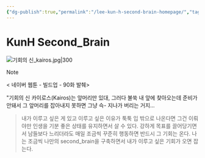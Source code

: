 ```yaml
---
{"dg-publish":true,"permalink":"/lee-kun-h-second-brain-homepage/","tags":["gardenEntry"],"noteIcon":""}
---
```


# KunH Second_Brain

![기회의 신_kairos.jpg|300](/img/user/%EA%B8%B0%ED%9A%8C%EC%9D%98%20%EC%8B%A0_kairos.jpg)

> [!NOTE]
>< 네이버 웹툰 - 빌드업 - 90화 발췌>
> 
> "기회의 신 카이로스(Kairos)는 앞머리만 있대, 그러다 불쑥 내 앞에 찾아오는데 준비가 안돼서 그 앞머리를 잡아내지 못하면 그냥 슥- 지나가 버리는 거지...


>내가 이루고 싶은 게 있고 이루고 싶은 이유가 툭툭 입 밖으로 나온다면 그건 이뤄야만 인생을 기분 좋은 상태를 유지하면서 살 수 있다. 강하게 목표를 끌어당기면서 남들보다 느리더라도 매일 조금씩 꾸준히 행동하면 반드시 그 기회는 온다. 나는 조금씩 나만의 second_brain을 구축하면서 내가 이루고 싶은 기회가 오면 잡는다.

